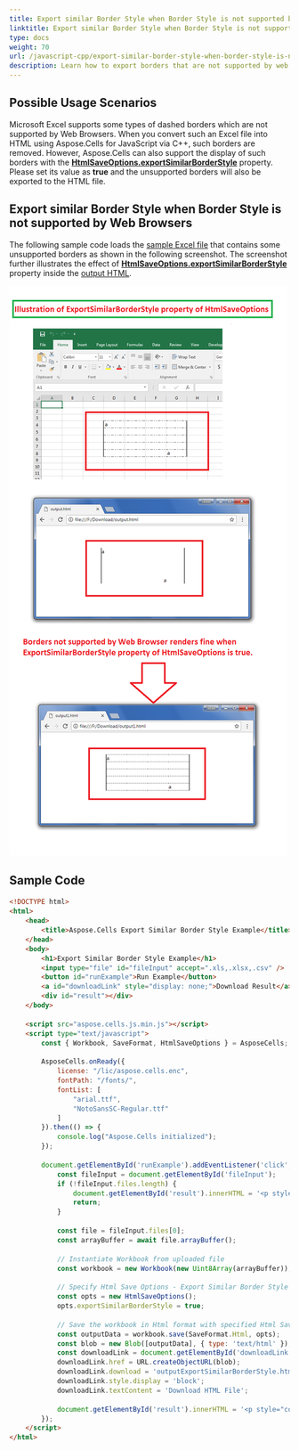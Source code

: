 ```yaml
---
title: Export similar Border Style when Border Style is not supported by Web Browsers with JavaScript via C++  
linktitle: Export similar Border Style when Border Style is not supported by Web Browsers  
type: docs  
weight: 70  
url: /javascript-cpp/export-similar-border-style-when-border-style-is-not-supported-by-web-browsers/  
description: Learn how to export borders that are not supported by web browsers when converting Excel files to HTML using Aspose.Cells for JavaScript via C++.  
---  
```


## **Possible Usage Scenarios**  

Microsoft Excel supports some types of dashed borders which are not supported by Web Browsers. When you convert such an Excel file into HTML using Aspose.Cells for JavaScript via C++, such borders are removed. However, Aspose.Cells can also support the display of such borders with the [**HtmlSaveOptions.exportSimilarBorderStyle**](https://reference.aspose.com/cells/javascript-cpp/htmlsaveoptions/#exportSimilarBorderStyle--) property. Please set its value as **true** and the unsupported borders will also be exported to the HTML file.  

## **Export similar Border Style when Border Style is not supported by Web Browsers**  

The following sample code loads the [sample Excel file](64716806.xlsx) that contains some unsupported borders as shown in the following screenshot. The screenshot further illustrates the effect of [**HtmlSaveOptions.exportSimilarBorderStyle**](https://reference.aspose.com/cells/javascript-cpp/htmlsaveoptions/#exportSimilarBorderStyle--) property inside the [output HTML](64716804.zip).  

![todo:image_alt_text](export-similar-border-style-when-border-style-is-not-supported-by-web-browsers_1.png)  

## **Sample Code**  

```html
<!DOCTYPE html>
<html>
    <head>
        <title>Aspose.Cells Export Similar Border Style Example</title>
    </head>
    <body>
        <h1>Export Similar Border Style Example</h1>
        <input type="file" id="fileInput" accept=".xls,.xlsx,.csv" />
        <button id="runExample">Run Example</button>
        <a id="downloadLink" style="display: none;">Download Result</a>
        <div id="result"></div>
    </body>

    <script src="aspose.cells.js.min.js"></script>
    <script type="text/javascript">
        const { Workbook, SaveFormat, HtmlSaveOptions } = AsposeCells;
        
        AsposeCells.onReady({
            license: "/lic/aspose.cells.enc",
            fontPath: "/fonts/",
            fontList: [
                "arial.ttf",
                "NotoSansSC-Regular.ttf"
            ]
        }).then(() => {
            console.log("Aspose.Cells initialized");
        });

        document.getElementById('runExample').addEventListener('click', async () => {
            const fileInput = document.getElementById('fileInput');
            if (!fileInput.files.length) {
                document.getElementById('result').innerHTML = '<p style="color: red;">Please select an Excel file.</p>';
                return;
            }

            const file = fileInput.files[0];
            const arrayBuffer = await file.arrayBuffer();

            // Instantiate Workbook from uploaded file
            const workbook = new Workbook(new Uint8Array(arrayBuffer));

            // Specify Html Save Options - Export Similar Border Style
            const opts = new HtmlSaveOptions();
            opts.exportSimilarBorderStyle = true;

            // Save the workbook in Html format with specified Html Save Options
            const outputData = workbook.save(SaveFormat.Html, opts);
            const blob = new Blob([outputData], { type: 'text/html' });
            const downloadLink = document.getElementById('downloadLink');
            downloadLink.href = URL.createObjectURL(blob);
            downloadLink.download = 'outputExportSimilarBorderStyle.html';
            downloadLink.style.display = 'block';
            downloadLink.textContent = 'Download HTML File';

            document.getElementById('result').innerHTML = '<p style="color: green;">Export completed successfully! Click the download link to get the HTML file.</p>';
        });
    </script>
</html>
```